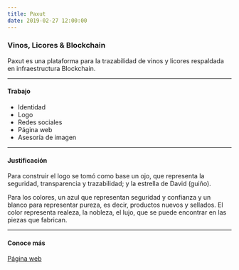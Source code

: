 ```yaml
---
title: Paxut
date: 2019-02-27 12:00:00
---
```

### Vinos, Licores & Blockchain
<p class="lead">
	Paxut es una plataforma para la trazabilidad de vinos y licores respaldada en infraestructura Blockchain.
</p>

---

#### Trabajo
- Identidad
- Logo
- Redes sociales
- Página web
- Asesoría de imagen

---

#### Justificación
Para construir el logo se tomó como base un ojo, que representa la seguridad, transparencia y trazabilidad; y la estrella de David (guiño).

Para los colores, un azul que representan seguridad y confianza y un blanco para representar pureza, es decir, productos nuevos y sellados. El color representa realeza, la nobleza, el lujo, que se puede encontrar en las piezas que fabrican.

---

#### Conoce más
[Página web](http://paxut.com/)